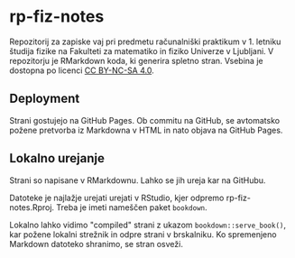 # rp-fiz-notes

Repozitorij za zapiske vaj pri predmetu računalniški praktikum v 1. letniku študija fizike na Fakulteti za matematiko in fiziko Univerze v Ljubljani.
V repozitorju je RMarkdown koda, ki generira spletno stran. Vsebina je dostopna po licenci [CC BY-NC-SA 4.0](https://creativecommons.org/licenses/by-nc-sa/4.0/).

## Deployment

Strani gostujejo na GitHub Pages. Ob commitu na GitHub, se avtomatsko požene
pretvorba iz Markdowna v HTML in nato objava na GitHub Pages.

## Lokalno urejanje

Strani so napisane v RMarkdownu. Lahko se jih ureja kar na GitHubu.

Datoteke je najlažje urejati urejati v RStudio, kjer odpremo rp-fiz-notes.Rproj.
Treba je imeti nameščen paket `bookdown`.

Lokalno lahko vidimo "compiled" strani z ukazom `bookdown::serve_book()`, kar požene lokalni strežnik in odpre strani v brskalniku. Ko spremenjeno Markdown datoteko shranimo, se stran osveži.

